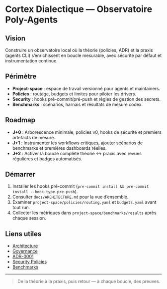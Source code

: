 # Cortex Dialectique — Observatoire Poly-Agents

## Vision
Construire un observatoire local où la théorie (policies, ADR) et la praxis (agents CLI) s’enrichissent en boucle mesurable, avec sécurité par défaut et instrumentation continue.

## Périmètre
- **Project-space** : espace de travail versionné pour agents et maintainers.
- **Policies** : routage, budgets et limites pour piloter les drivers.
- **Security** : hooks pré-commit/pré-push et règles de gestion des secrets.
- **Benchmarks** : scénarios, harnais et résultats de mesure codex.

## Roadmap
- **J+0** : Arborescence minimale, policies v0, hooks de sécurité et premiers artefacts de mesure.
- **J+1** : Instrumenter les workflows critiques, ajouter scénarios de benchmarks et premières dashboards réelles.
- **J+2** : Activer la boucle complète théorie ↔ praxis avec revues régulières et badges automatisés.

## Démarrer
1. Installer les hooks pré-commit (`pre-commit install && pre-commit install --hook-type pre-push`).
2. Consulter `docs/ARCHITECTURE.md` pour la vue d’ensemble.
3. Examiner `project-space/policies/routing.yaml` et `budgets.yaml` avant tout run.
4. Collecter les métriques dans `project-space/benchmarks/results` après chaque session.

## Liens utiles
- [Architecture](docs/ARCHITECTURE.md)
- [Governance](docs/GOVERNANCE.md)
- [ADR-0001](docs/ADR/ADR-0001.md)
- [Security Policies](security/policies.md)
- [Benchmarks](project-space/benchmarks)

---

> De la théorie à la praxis, puis retour — à chaque boucle, des preuves.
